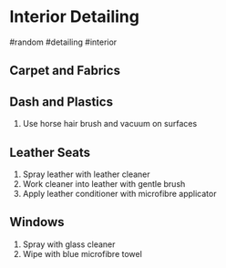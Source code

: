 # Interior Detailing
#random #detailing #interior

## Carpet and Fabrics

## Dash and Plastics
1. Use horse hair brush and vacuum on surfaces

## Leather Seats
1. Spray leather with leather cleaner
2. Work cleaner into leather with gentle brush
3. Apply leather conditioner with microfibre applicator

## Windows
1. Spray with glass cleaner
2. Wipe with blue microfibre towel